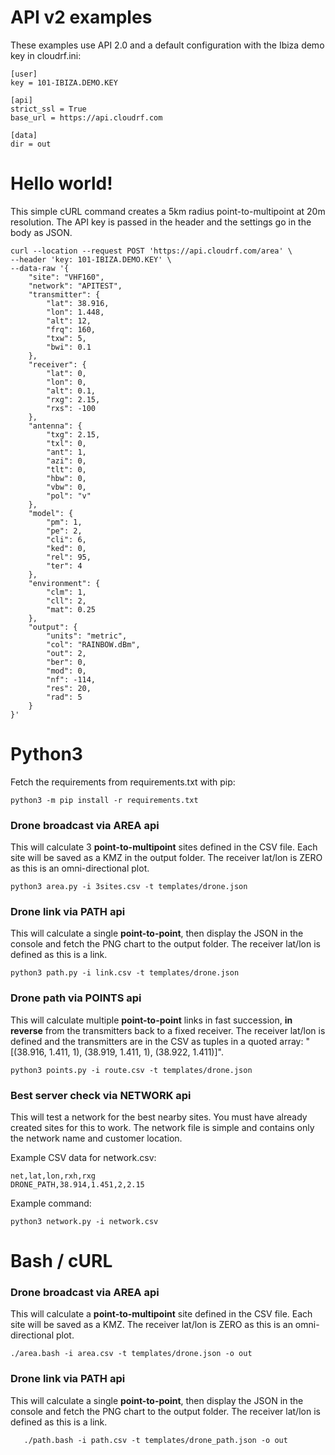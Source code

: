# API v2 examples
These examples use API 2.0 and a default configuration with the Ibiza demo key in cloudrf.ini:

    [user]
	key = 101-IBIZA.DEMO.KEY

	[api]
	strict_ssl = True
	base_url = https://api.cloudrf.com

	[data]
	dir = out

# Hello world!
This simple cURL command creates a 5km radius point-to-multipoint at 20m resolution. The API key is passed in the header and the settings go in the body as JSON. 

    curl --location --request POST 'https://api.cloudrf.com/area' \
    --header 'key: 101-IBIZA.DEMO.KEY' \
    --data-raw '{
        "site": "VHF160",
        "network": "APITEST",
        "transmitter": {
            "lat": 38.916,
            "lon": 1.448,
            "alt": 12,
            "frq": 160,
            "txw": 5,
            "bwi": 0.1
        },
        "receiver": {
            "lat": 0,
            "lon": 0,
            "alt": 0.1,
            "rxg": 2.15,
            "rxs": -100
        },
        "antenna": {
            "txg": 2.15,
            "txl": 0,
            "ant": 1,
            "azi": 0,
            "tlt": 0,
            "hbw": 0,
            "vbw": 0,
            "pol": "v"
        },
        "model": {
            "pm": 1,
            "pe": 2,
            "cli": 6,
            "ked": 0,
            "rel": 95,
            "ter": 4
        },
        "environment": {
            "clm": 1,
            "cll": 2,
            "mat": 0.25
        },
        "output": {
            "units": "metric",
            "col": "RAINBOW.dBm",
            "out": 2,
            "ber": 0,
            "mod": 0,
            "nf": -114,
            "res": 20,
            "rad": 5
        }
    }'

# Python3
Fetch the requirements from requirements.txt with pip:
		
    python3 -m pip install -r requirements.txt

###  Drone broadcast via AREA api
This will calculate 3 **point-to-multipoint** sites defined in the CSV file. Each site will be saved as a KMZ in the output folder.
The receiver lat/lon is ZERO as this is an omni-directional plot.

	python3 area.py -i 3sites.csv -t templates/drone.json

### Drone link via PATH api
This will calculate a single **point-to-point**, then display the JSON in the console and fetch the PNG chart to the output folder. 
The receiver lat/lon is defined as this is a link.

    python3 path.py -i link.csv -t templates/drone.json

### Drone path via POINTS api
This will calculate multiple **point-to-point** links in fast succession, **in reverse** from the transmitters back to a fixed receiver.
The receiver lat/lon is defined and the transmitters are in the CSV as tuples in a quoted array: "[(38.916, 1.411, 1), (38.919, 1.411, 1), (38.922, 1.411)]".

    python3 points.py -i route.csv -t templates/drone.json

### Best server check via NETWORK api
This will test a network for the best nearby sites. You must have already created sites for this to work.
The network file is simple and contains only the network name and customer location.

Example CSV data for network.csv:

    net,lat,lon,rxh,rxg
    DRONE_PATH,38.914,1.451,2,2.15

Example command:

    python3 network.py -i network.csv
	
# Bash / cURL

###  Drone broadcast via AREA api
This will calculate a **point-to-multipoint** site defined in the CSV file. Each site will be saved as a KMZ.
The receiver lat/lon is ZERO as this is an omni-directional plot.

	./area.bash -i area.csv -t templates/drone.json -o out


### Drone link via PATH api
This will calculate a single **point-to-point**, then display the JSON in the console and fetch the PNG chart to the output folder. 
The receiver lat/lon is defined as this is a link.

       ./path.bash -i path.csv -t templates/drone_path.json -o out


